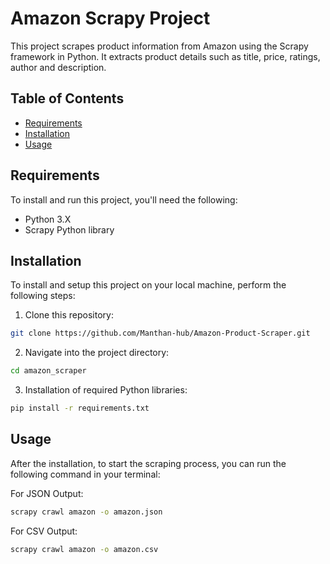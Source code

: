 # Amazon Scrapy Project

This project scrapes product information from Amazon using the Scrapy framework in Python. It extracts product details such as title, price, ratings, author and description.

## Table of Contents
- [Requirements](#requirements)
- [Installation](#installation)
- [Usage](#usage)

## Requirements
To install and run this project, you'll need the following:
- Python 3.X
- Scrapy Python library

## Installation
To install and setup this project on your local machine, perform the following steps:

1. Clone this repository: 
```bash
git clone https://github.com/Manthan-hub/Amazon-Product-Scraper.git
```

2. Navigate into the project directory:
```bash
cd amazon_scraper
```

3. Installation of required Python libraries:
```bash
pip install -r requirements.txt
```

## Usage
After the installation, to start the scraping process, you can run the following command in your terminal:

For JSON Output:

```bash
scrapy crawl amazon -o amazon.json
```

For CSV Output:

```bash
scrapy crawl amazon -o amazon.csv
```
